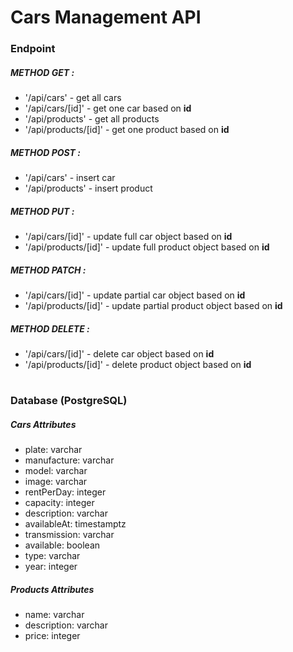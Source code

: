 # Cars Management API
### Endpoint
##### METHOD GET :
- '/api/cars' - get all cars
- '/api/cars/[id]' - get one car based on **id**
- '/api/products' - get all products
- '/api/products/[id]' - get one product based on **id**
##### METHOD POST :
- '/api/cars' - insert car
- '/api/products' - insert product
##### METHOD PUT :
- '/api/cars/[id]' - update full car object based on **id**
- '/api/products/[id]' - update full product object based on **id**
##### METHOD PATCH :
- '/api/cars/[id]' - update partial car object based on **id**
- '/api/products/[id]' - update partial product object based on **id**
##### METHOD DELETE :
- '/api/cars/[id]' - delete car object based on **id**
- '/api/products/[id]' - delete product object based on **id**
#
### Database (PostgreSQL)
##### Cars Attributes
- plate: varchar
- manufacture: varchar
- model: varchar
- image: varchar
- rentPerDay: integer
- capacity: integer
- description: varchar
- availableAt: timestamptz
- transmission: varchar
- available: boolean
- type: varchar
- year: integer
##### Products Attributes
- name: varchar
- description: varchar
- price: integer